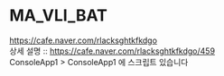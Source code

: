 # MA_VLI_BAT   
https://cafe.naver.com/rlacksghtkfkdgo    
상세 설명 :: https://cafe.naver.com/rlacksghtkfkdgo/459    
ConsoleApp1 > ConsoleApp1 에 스크립트 있습니다
